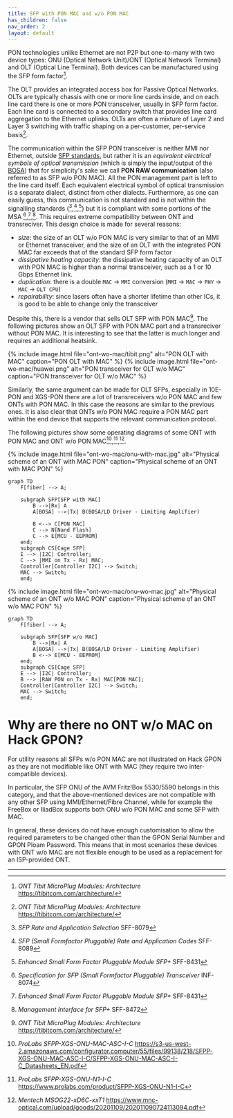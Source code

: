 ```yaml
---
title: SFP with PON MAC and w/o PON MAC
has_children: false
nav_order: 2
layout: default
---
```


PON technologies unlike Ethernet are not P2P but one-to-many with two device types: ONU (Optical Network Unit)/ONT (Optical Network Terminal) and OLT (Optical Line Terminal). Both devices can be manufactured using the SFP form factor[^tibit].

The OLT provides an integrated access box for Passive Optical Networks. OLTs are typically chassis with one or more line cards inside, and on each line card there is one or more PON transceiver, usually in SFP form factor. Each line card is connected to a secondary switch that provides line card aggregation to the Ethernet uplinks. OLTs are often a mixture of Layer 2 and Layer 3 switching with traffic shaping on a per-customer, per-service basis[^tibit].

The communication within the SFP PON transceiver is neither MMI nor Ethernet, outside [SFP standards](/sfp-standard.md), but rather it is an *equivalent electrical symbols of optical transmission* (which is simply the input/output of the [BOSA](/bosa-tosa-rosa.md)) that for simplicity's sake we call **PON RAW communication** (also referred to as SFP w/o PON MAC). All the PON management part is left to the line card itself. Each equivalent electrical symbol of optical transmission is a separate dialect, distinct from other dialects. Furthermore, as one can easily guess, this communication is not standard and is not within the signalling standards ([^sfprate],[^sfprate2],[^sfpplusstandard]) but it is compliant with some portions of  the MSA [^sfpstandard],[^sfpplusstandard],[^sfpplusmi]. This requires extreme compatibility between ONT and transreciver. This design choice is made for several reasons:
- *size*: the size of an OLT w/o PON MAC is very similar to that of an MMI or Ethernet transceiver, and the size of an OLT with the integrated PON MAC far exceeds that of the standard SFP form factor
- *dissipative heating capacity*: the dissipative heating capacity of an OLT with PON MAC is higher than a normal transceiver, such as a 1 or 10 Gbps Ethernet link.
- *duplication*: there is a double `MAC` → `MMI` conversion (`MMI` → `MAC` → `PHY` → `MAC` → `OLT CPU`)
- *repairability*: since lasers often have a shorter lifetime than other ICs, it is good to be able to change only the transceiver

Despite this, there is a vendor that sells OLT SFP with PON MAC[^tibit]. The following pictures show an OLT SFP with PON MAC part and a transreciver without PON MAC. It is interesting to see that the latter is much longer and requires an additional heatsink.

{% include image.html file="ont-wo-mac/tibit.png" alt="PON OLT with MAC" caption="PON OLT with MAC" %}
{% include image.html file="ont-wo-mac/huawei.png" alt="PON transceiver for OLT w/o MAC" caption="PON transceiver for OLT w/o MAC" %}

Similarly, the same argument can be made for OLT SFPs, especially in 10E-PON and XGS-PON there are a lot of transreceivers w/o PON MAC and few ONTs with PON MAC. In this case the reasons are similar to the previous ones. It is also clear that ONTs w/o PON MAC require a PON MAC part within the end device that supports the relevant communication protocol.

The following pictures show some operating diagrams of some ONT with PON MAC and ONT w/o PON MAC[^SFPP-XGS-ONU-MAC-ASC-I-C],[^SFPP-XGS-ONU-N1-I-C],[^MSOG22-xD6C-xxT1].

{% include image.html file="ont-wo-mac/onu-with-mac.jpg" alt="Physical scheme of an ONT with MAC PON" caption="Physical scheme of an ONT with MAC PON" %}

```mermaid
graph TD
    F[fiber] --> A;

    subgraph SFP[SFP with MAC]
        B -->|Rx| A
        A[BOSA] -->|Tx| B(BOSA/LD Driver - Limiting Amplifier)
        
        B <--> C[PON MAC]
        C --> N[Nand Flash]
        C --> E[MCU - EEPROM]
    end;
    subgraph CS[Cage SFP]
    E --> |I2C| Controller;
    C --> |MMI on Tx - Rx| MAC;
    Controller[Controller I2C] --> Switch;
    MAC --> Switch;
    end;
```

{% include image.html file="ont-wo-mac/onu-wo-mac.jpg" alt="Physical scheme of an ONT w/o MAC PON" caption="Physical scheme of an ONT w/o MAC PON" %}

```mermaid
graph TD
    F[fiber] --> A;

    subgraph SFP[SFP w/o MAC]
        B -->|Rx| A
        A[BOSA] -->|Tx| B(BOSA/LD Driver - Limiting Amplifier)
        B <--> E[MCU - EEPROM]
    end;
    subgraph CS[Cage SFP]
    E --> |I2C| Controller;
    B --> |RAW PON on Tx - Rx| MAC[PON MAC];
    Controller[Controller I2C] --> Switch;
    MAC --> Switch;
    end;
```

# Why are there no ONT w/o MAC on Hack GPON?

For utility reasons all SFPs w/o PON MAC are not illustrated on Hack GPON as they are not modifiable like ONT with MAC (they require two inter-compatible devices). 

In particular, the SFP ONU of the AVM Fritz!Box 5530/5590 belongs in this category, and that the above-mentioned devices are not compatible with any other SFP using MMI/Ethernet/Fibre Channel, while for example the FreeBox or IliadBox supports both ONU w/o PON MAC and some SFP with MAC.

In general, these devices do not have enough customisation to allow the required parameters to be changed other than the GPON Serial Number and GPON Ploam Password. This means that in most scenarios these devices with ONT w/o MAC are not flexible enough to be used as a replacement for an ISP-provided ONT.

---

[^sfpstandard]: *Specification for SFP (Small Formfactor Pluggable) Transceiver* INF-8074
[^sfprate]: *SFP Rate and Application Selection* SFF-8079
[^sfprate2]: *SFP (Small Formfactor Pluggable) Rate and Application Codes* SFF-8089
[^sfpplusmi]: *Management Interface for SFP+* SFF-8472
[^sfpplusstandard]: *Enhanced Small Form Factor Pluggable Module SFP+* SFF-8431
[^tibit]: *ONT Tibit MicroPlug Modules: Architecture* https://tibitcom.com/architecture/
[^SFPP-XGS-ONU-MAC-ASC-I-C]: *ProLabs SFPP-XGS-ONU-MAC-ASC-I-C* https://s3-us-west-2.amazonaws.com/configurator.computer/55/files/99138/218/SFPP-XGS-ONU-MAC-ASC-I-C/SFPP-XGS-ONU-MAC-ASC-I-C_Datasheets_EN.pdf
[^SFPP-XGS-ONU-N1-I-C]: *ProLabs SFPP-XGS-ONU-N1-I-C* https://www.prolabs.com/product/SFPP-XGS-ONU-N1-I-C
[^MSOG22-xD6C-xxT1]: *Mentech MSOG22-xD6C-xxT1* https://www.mnc-optical.com/upload/goods/20201109/202011090724113094.pdf
